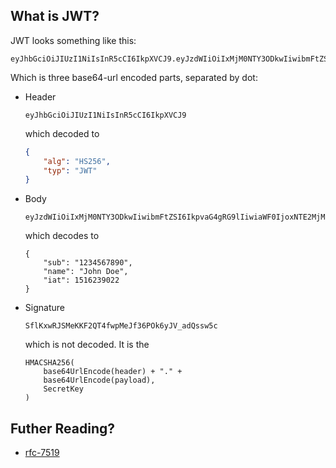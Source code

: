 ## What is JWT?

JWT looks something like this: 

```
eyJhbGciOiJIUzI1NiIsInR5cCI6IkpXVCJ9.eyJzdWIiOiIxMjM0NTY3ODkwIiwibmFtZSI6IkpvaG4gRG9lIiwiaWF0IjoxNTE2MjM5MDIyfQ.SflKxwRJSMeKKF2QT4fwpMeJf36POk6yJV_adQssw5c
```

Which is three base64-url encoded parts, separated by dot:
* Header
    ```
    eyJhbGciOiJIUzI1NiIsInR5cCI6IkpXVCJ9
    ```
    which decoded to
    ```json
    {
        "alg": "HS256",
        "typ": "JWT"
    }
    ```
* Body
    ```
    eyJzdWIiOiIxMjM0NTY3ODkwIiwibmFtZSI6IkpvaG4gRG9lIiwiaWF0IjoxNTE2MjM5MDIyfQ
    ```
    which decodes to
    ```
    {
        "sub": "1234567890",
        "name": "John Doe",
        "iat": 1516239022
    }
    ```
* Signature
    ```
    SflKxwRJSMeKKF2QT4fwpMeJf36POk6yJV_adQssw5c
    ```
    which is not decoded. It is the 
    ```
    HMACSHA256(
        base64UrlEncode(header) + "." +
        base64UrlEncode(payload),
        SecretKey
    )
    ```

## Futher Reading?
* [rfc-7519](https://www.rfc-editor.org/rfc/rfc7519.html)